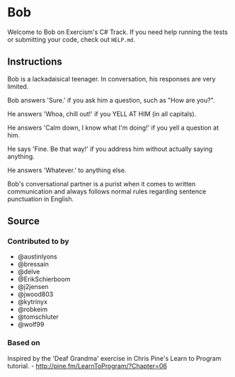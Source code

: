 # Bob

Welcome to Bob on Exercism's C# Track.
If you need help running the tests or submitting your code, check out `HELP.md`.

## Instructions

Bob is a lackadaisical teenager. In conversation, his responses are very limited.

Bob answers 'Sure.' if you ask him a question, such as "How are you?".

He answers 'Whoa, chill out!' if you YELL AT HIM (in all capitals).

He answers 'Calm down, I know what I'm doing!' if you yell a question at him.

He says 'Fine. Be that way!' if you address him without actually saying
anything.

He answers 'Whatever.' to anything else.

Bob's conversational partner is a purist when it comes to written communication and always follows normal rules regarding sentence punctuation in English.

## Source

### Contributed to by

- @austinlyons
- @bressain
- @delve
- @ErikSchierboom
- @j2jensen
- @jwood803
- @kytrinyx
- @robkeim
- @tomschluter
- @wolf99

### Based on

Inspired by the 'Deaf Grandma' exercise in Chris Pine's Learn to Program tutorial. - http://pine.fm/LearnToProgram/?Chapter=06